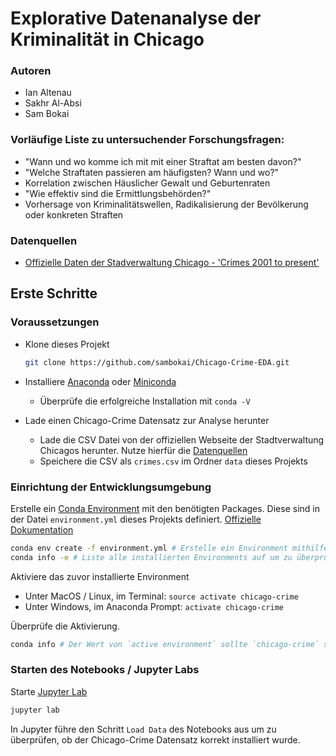 # Explorative Datenanalyse der Kriminalität in Chicago

### Autoren
* Ian Altenau
* Sakhr Al-Absi
* Sam Bokai

### Vorläufige Liste zu untersuchender Forschungsfragen:
* "Wann und wo komme ich mit mit einer Straftat am besten davon?"
* "Welche Straftaten passieren am häufigsten? Wann und wo?"
* Korrelation zwischen Häuslicher Gewalt und Geburtenraten
* "Wie effektiv sind die Ermittlungsbehörden?"
* Vorhersage von Kriminalitätswellen, Radikalisierung der Bevölkerung oder konkreten Straften

### Datenquellen
* [Offizielle Daten der Stadverwaltung Chicago - 'Crimes 2001 to present'](https://data.cityofchicago.org/Public-Safety/Crimes-2001-to-present/ijzp-q8t2)

## Erste Schritte

### Voraussetzungen
* Klone dieses Projekt

    ```bash
    git clone https://github.com/sambokai/Chicago-Crime-EDA.git
    ```


* Installiere [Anaconda](https://www.anaconda.com/download) oder [Miniconda](https://conda.io/miniconda.html)
    * Überprüfe die erfolgreiche Installation mit `conda -V`


* Lade einen Chicago-Crime Datensatz zur Analyse herunter
    * Lade die CSV Datei von der offiziellen Webseite der Stadtverwaltung Chicagos herunter. Nutze hierfür die [Datenquellen](#datenquellen)
    * Speichere die CSV als `crimes.csv` im Ordner `data` dieses Projekts
  
### Einrichtung der Entwicklungsumgebung


Erstelle ein [Conda Environment](https://conda.io/docs/user-guide/concepts.html) mit den benötigten Packages. Diese sind in der Datei `environment.yml` dieses Projekts definiert. [Offizielle Dokumentation](https://conda.io/docs/user-guide/tasks/manage-environments.html#creating-an-environment-from-an-environment-yml-file)

```bash
conda env create -f environment.yml # Erstelle ein Environment mithilfe der environment.yml dieses Projektes
conda info -e # Liste alle installierten Environments auf um zu überprüfen ob das Environment korrekt installiert wurde
```

Aktiviere das zuvor installierte Environment
* Unter MacOS / Linux, im Terminal: `source activate chicago-crime`
* Unter Windows, im Anaconda Prompt: `activate chicago-crime`

Überprüfe die Aktivierung. 
```bash
conda info # Der Wert von `active environment` sollte `chicago-crime` sein.
```

### Starten des Notebooks / Jupyter Labs
Starte [Jupyter Lab](https://jupyterlab.readthedocs.io/en/stable/)
````bash
jupyter lab
````

In Jupyter führe den Schritt `Load Data` des Notebooks aus um zu überprüfen, ob der Chicago-Crime Datensatz korrekt installiert wurde.